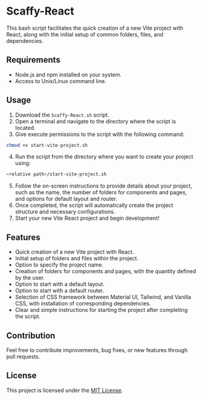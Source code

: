 # Scaffy-React

This bash script facilitates the quick creation of a new Vite project with React, along with the initial setup of common folders, files, and dependencies.

## Requirements

- Node.js and npm installed on your system.
- Access to Unix/Linux command line.

## Usage

1. Download the `Scaffy-React.sh` script.
2. Open a terminal and navigate to the directory where the script is located.
3. Give execute permissions to the script with the following command:

```bash
chmod +x start-vite-project.sh
```

4. Run the script from the directory where you want to create your project using:

```bash
<relative path>/start-vite-project.sh
```

5. Follow the on-screen instructions to provide details about your project, such as the name, the number of folders for components and pages, and options for default layout and router.
6. Once completed, the script will automatically create the project structure and necessary configurations.
7. Start your new Vite React project and begin development!

## Features

- Quick creation of a new Vite project with React.
- Initial setup of folders and files within the project.
- Option to specify the project name.
- Creation of folders for components and pages, with the quantity defined by the user.
- Option to start with a default layout.
- Option to start with a default router.
- Selection of CSS framework between Material UI, Tailwind, and Vanilla CSS, with installation of corresponding dependencies.
- Clear and simple instructions for starting the project after completing the script.

## Contribution

Feel free to contribute improvements, bug fixes, or new features through pull requests.

## License

This project is licensed under the [MIT License](https://opensource.org/licenses/MIT).

